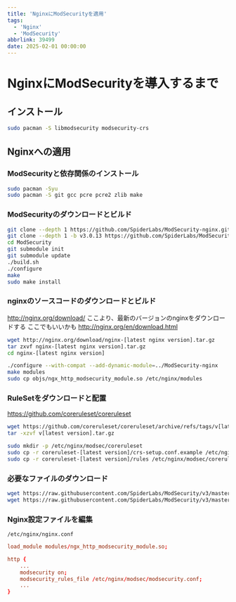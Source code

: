 ```yaml
---
title: 'NginxにModSecurityを適用'
tags:
  - 'Nginx'
  - 'ModSecurity'
abbrlink: 39499
date: 2025-02-01 00:00:00
---
```


<!--
Copyright (c) 2025 Takaya Maekawa
This file is distributed under the terms of the Creative Commons Attribution-NonCommercial-ShareAlike 4.0 International License.
See the LICENSE file in the source directory for details.
(https://creativecommons.org/licenses/by-nc-sa/4.0/)
-->

# NginxにModSecurityを導入するまで

## インストール
```bash
sudo pacman -S libmodsecurity modsecurity-crs
```

## Nginxへの適用

### ModSecurityと依存関係のインストール
```bash
sudo pacman -Syu
sudo pacman -S git gcc pcre pcre2 zlib make
```

### ModSecurityのダウンロードとビルド
```bash
git clone --depth 1 https://github.com/SpiderLabs/ModSecurity-nginx.git
git clone --depth 1 -b v3.0.13 https://github.com/SpiderLabs/ModSecurity
cd ModSecurity
git submodule init
git submodule update
./build.sh
./configure
make
sudo make install
```

### nginxのソースコードのダウンロードとビルド
http://nginx.org/download/
ここより、最新のバージョンのnginxをダウンロードする
ここでもいいかも
http://nginx.org/en/download.html

```bash
wget http://nginx.org/download/nginx-[latest nginx version].tar.gz
tar zxvf nginx-[latest nginx version].tar.gz
cd nginx-[latest nginx version]

./configure --with-compat --add-dynamic-module=../ModSecurity-nginx
make modules
sudo cp objs/ngx_http_modsecurity_module.so /etc/nginx/modules
```

### RuleSetをダウンロードと配置
https://github.com/coreruleset/coreruleset

```bash
wget https://github.com/coreruleset/coreruleset/archive/refs/tags/v[latest version].tar.gz
tar -xzvf v[latest version].tar.gz

sudo mkdir -p /etc/nginx/modsec/coreruleset
sudo cp -r coreruleset-[latest version]/crs-setup.conf.example /etc/nginx/modsec/coreruleset/crs-setup.conf
sudo cp -r coreruleset-[latest version]/rules /etc/nginx/modsec/coreruleset/
```

### 必要なファイルのダウンロード
```bash
wget https://raw.githubusercontent.com/SpiderLabs/ModSecurity/v3/master/modsecurity.conf-recommended -O /etc/nginx/modsec/modsecurity.conf
wget https://raw.githubusercontent.com/SpiderLabs/ModSecurity/v3/master/unicode.mapping -O /etc/nginx/modsec/unicode.mapping
```

### Nginx設定ファイルを編集
`/etc/nginx/nginx.conf`
```conf
load_module modules/ngx_http_modsecurity_module.so;

http {
    ...
    modsecurity on;
    modsecurity_rules_file /etc/nginx/modsec/modsecurity.conf;
    ...
}
```
